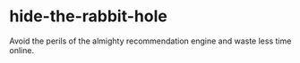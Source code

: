 # hide-the-rabbit-hole
Avoid the perils of the almighty recommendation engine and waste less time online.
